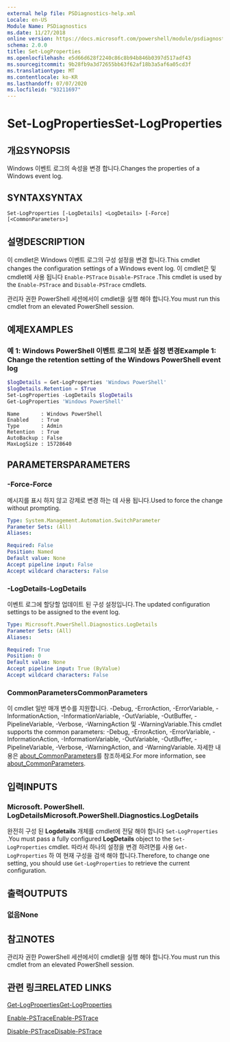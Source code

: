 ```yaml
---
external help file: PSDiagnostics-help.xml
Locale: en-US
Module Name: PSDiagnostics
ms.date: 11/27/2018
online version: https://docs.microsoft.com/powershell/module/psdiagnostics/set-logproperties?view=powershell-7.1&WT.mc_id=ps-gethelp
schema: 2.0.0
title: Set-LogProperties
ms.openlocfilehash: e5d66d628f2240c86c8b94b846b0397d517adf43
ms.sourcegitcommit: 9b28fb9a3d72655bb63f62af18b3a5af6a05cd3f
ms.translationtype: MT
ms.contentlocale: ko-KR
ms.lasthandoff: 07/07/2020
ms.locfileid: "93211697"
---
```

# <span data-ttu-id="c78fd-102">Set-LogProperties</span><span class="sxs-lookup"><span data-stu-id="c78fd-102">Set-LogProperties</span></span>

## <span data-ttu-id="c78fd-103">개요</span><span class="sxs-lookup"><span data-stu-id="c78fd-103">SYNOPSIS</span></span>
<span data-ttu-id="c78fd-104">Windows 이벤트 로그의 속성을 변경 합니다.</span><span class="sxs-lookup"><span data-stu-id="c78fd-104">Changes the properties of a Windows event log.</span></span>

## <span data-ttu-id="c78fd-105">SYNTAX</span><span class="sxs-lookup"><span data-stu-id="c78fd-105">SYNTAX</span></span>

```
Set-LogProperties [-LogDetails] <LogDetails> [-Force] [<CommonParameters>]
```

## <span data-ttu-id="c78fd-106">설명</span><span class="sxs-lookup"><span data-stu-id="c78fd-106">DESCRIPTION</span></span>

<span data-ttu-id="c78fd-107">이 cmdlet은 Windows 이벤트 로그의 구성 설정을 변경 합니다.</span><span class="sxs-lookup"><span data-stu-id="c78fd-107">This cmdlet changes the configuration settings of a Windows event log.</span></span> <span data-ttu-id="c78fd-108">이 cmdlet은 및 cmdlet에 사용 됩니다 `Enable-PSTrace` `Disable-PSTrace` .</span><span class="sxs-lookup"><span data-stu-id="c78fd-108">This cmdlet is used by the `Enable-PSTrace` and `Disable-PSTrace` cmdlets.</span></span>

<span data-ttu-id="c78fd-109">관리자 권한 PowerShell 세션에서이 cmdlet을 실행 해야 합니다.</span><span class="sxs-lookup"><span data-stu-id="c78fd-109">You must run this cmdlet from an elevated PowerShell session.</span></span>

## <span data-ttu-id="c78fd-110">예제</span><span class="sxs-lookup"><span data-stu-id="c78fd-110">EXAMPLES</span></span>

### <span data-ttu-id="c78fd-111">예 1: Windows PowerShell 이벤트 로그의 보존 설정 변경</span><span class="sxs-lookup"><span data-stu-id="c78fd-111">Example 1: Change the retention setting of the Windows PowerShell event log</span></span>

```powershell
$logDetails = Get-LogProperties 'Windows PowerShell'
$logDetails.Retention = $True
Set-LogProperties -LogDetails $logDetails
Get-LogProperties 'Windows PowerShell'
```

```Output
Name       : Windows PowerShell
Enabled    : True
Type       : Admin
Retention  : True
AutoBackup : False
MaxLogSize : 15728640
```

## <span data-ttu-id="c78fd-112">PARAMETERS</span><span class="sxs-lookup"><span data-stu-id="c78fd-112">PARAMETERS</span></span>

### <span data-ttu-id="c78fd-113">-Force</span><span class="sxs-lookup"><span data-stu-id="c78fd-113">-Force</span></span>

<span data-ttu-id="c78fd-114">메시지를 표시 하지 않고 강제로 변경 하는 데 사용 됩니다.</span><span class="sxs-lookup"><span data-stu-id="c78fd-114">Used to force the change without prompting.</span></span>

```yaml
Type: System.Management.Automation.SwitchParameter
Parameter Sets: (All)
Aliases:

Required: False
Position: Named
Default value: None
Accept pipeline input: False
Accept wildcard characters: False
```

### <span data-ttu-id="c78fd-115">-LogDetails</span><span class="sxs-lookup"><span data-stu-id="c78fd-115">-LogDetails</span></span>

<span data-ttu-id="c78fd-116">이벤트 로그에 할당할 업데이트 된 구성 설정입니다.</span><span class="sxs-lookup"><span data-stu-id="c78fd-116">The updated configuration settings to be assigned to the event log.</span></span>

```yaml
Type: Microsoft.PowerShell.Diagnostics.LogDetails
Parameter Sets: (All)
Aliases:

Required: True
Position: 0
Default value: None
Accept pipeline input: True (ByValue)
Accept wildcard characters: False
```

### <span data-ttu-id="c78fd-117">CommonParameters</span><span class="sxs-lookup"><span data-stu-id="c78fd-117">CommonParameters</span></span>

<span data-ttu-id="c78fd-118">이 cmdlet 일반 매개 변수를 지원합니다. -Debug, -ErrorAction, -ErrorVariable, -InformationAction, -InformationVariable, -OutVariable, -OutBuffer, -PipelineVariable, -Verbose, -WarningAction 및 -WarningVariable.</span><span class="sxs-lookup"><span data-stu-id="c78fd-118">This cmdlet supports the common parameters: -Debug, -ErrorAction, -ErrorVariable, -InformationAction, -InformationVariable, -OutVariable, -OutBuffer, -PipelineVariable, -Verbose, -WarningAction, and -WarningVariable.</span></span> <span data-ttu-id="c78fd-119">자세한 내용은 [about_CommonParameters](https://go.microsoft.com/fwlink/?LinkID=113216)를 참조하세요.</span><span class="sxs-lookup"><span data-stu-id="c78fd-119">For more information, see [about_CommonParameters](https://go.microsoft.com/fwlink/?LinkID=113216).</span></span>

## <span data-ttu-id="c78fd-120">입력</span><span class="sxs-lookup"><span data-stu-id="c78fd-120">INPUTS</span></span>

### <span data-ttu-id="c78fd-121">Microsoft. PowerShell. LogDetails</span><span class="sxs-lookup"><span data-stu-id="c78fd-121">Microsoft.PowerShell.Diagnostics.LogDetails</span></span>

<span data-ttu-id="c78fd-122">완전히 구성 된 **Logdetails** 개체를 cmdlet에 전달 해야 합니다 `Set-LogProperties` .</span><span class="sxs-lookup"><span data-stu-id="c78fd-122">You must pass a fully configured **LogDetails** object to the `Set-LogProperties` cmdlet.</span></span>
<span data-ttu-id="c78fd-123">따라서 하나의 설정을 변경 하려면를 사용 `Get-LogProperties` 하 여 현재 구성을 검색 해야 합니다.</span><span class="sxs-lookup"><span data-stu-id="c78fd-123">Therefore, to change one setting, you should use `Get-LogProperties` to retrieve the current configuration.</span></span>

## <span data-ttu-id="c78fd-124">출력</span><span class="sxs-lookup"><span data-stu-id="c78fd-124">OUTPUTS</span></span>

### <span data-ttu-id="c78fd-125">없음</span><span class="sxs-lookup"><span data-stu-id="c78fd-125">None</span></span>

## <span data-ttu-id="c78fd-126">참고</span><span class="sxs-lookup"><span data-stu-id="c78fd-126">NOTES</span></span>

<span data-ttu-id="c78fd-127">관리자 권한 PowerShell 세션에서이 cmdlet을 실행 해야 합니다.</span><span class="sxs-lookup"><span data-stu-id="c78fd-127">You must run this cmdlet from an elevated PowerShell session.</span></span>

## <span data-ttu-id="c78fd-128">관련 링크</span><span class="sxs-lookup"><span data-stu-id="c78fd-128">RELATED LINKS</span></span>

[<span data-ttu-id="c78fd-129">Get-LogProperties</span><span class="sxs-lookup"><span data-stu-id="c78fd-129">Get-LogProperties</span></span>](Get-LogProperties.md)

[<span data-ttu-id="c78fd-130">Enable-PSTrace</span><span class="sxs-lookup"><span data-stu-id="c78fd-130">Enable-PSTrace</span></span>](Enable-PSTrace.md)

[<span data-ttu-id="c78fd-131">Disable-PSTrace</span><span class="sxs-lookup"><span data-stu-id="c78fd-131">Disable-PSTrace</span></span>](Disable-PSTrace.md)

